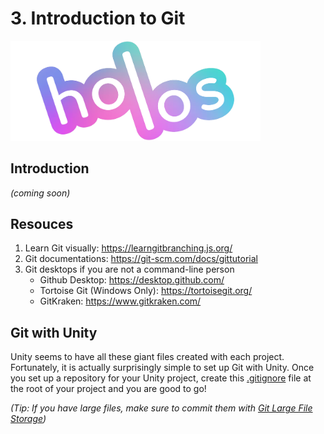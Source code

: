 # 3. Introduction to Git
<img src="Docs/Holos%20Logo.png" alt="Holos Logo" width="400"/>
<br/> 


## Introduction

*(coming soon)*

## Resouces 
1. Learn Git visually: https://learngitbranching.js.org/
2. Git documentations: https://git-scm.com/docs/gittutorial
3. Git desktops if you are not a command-line person
   - Github Desktop: https://desktop.github.com/
   - Tortoise Git (Windows Only): https://tortoisegit.org/
   - GitKraken: https://www.gitkraken.com/

## Git with Unity
Unity seems to have all these giant files created with each project. Fortunately, it is actually surprisingly simple to set up Git with Unity. Once you set up a repository for your Unity project, create this [.gitignore](https://github.com/github/gitignore/blob/master/Unity.gitignore) file at the root of your project and you are good to go! 

*(Tip: If you have large files, make sure to commit them with [Git Large File Storage](https://git-lfs.github.com/))*


   
